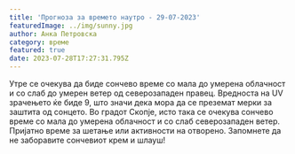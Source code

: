 ```yaml
---
title: 'Прогноза за времето наутро - 29-07-2023'
featuredImage: ../img/sunny.jpg
author: Анка Петровска
category: време
featured: true
date: 2023-07-28T17:27:31.795Z
---
```

Утре се очекува да биде сончево време со мала до умерена облачност и со слаб до умерен ветер од северозападен правец. Вредноста на UV зрачењето ќе биде 9, што значи дека мора да се преземат мерки за заштита од сонцето. Во градот Скопје, исто така се очекува сончево време со мала до умерена облачност и со слаб северозападен ветер. Пријатно време за шетање или активности на отворено. Запомнете да не заборавите сончевиот крем и шлауш!